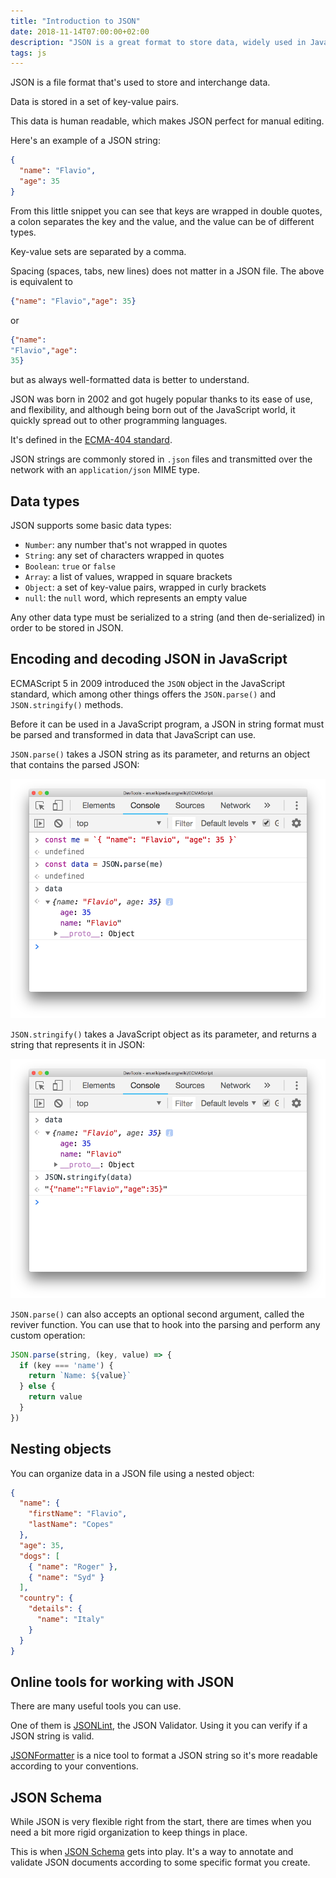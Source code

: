 ```yaml
---
title: "Introduction to JSON"
date: 2018-11-14T07:00:00+02:00
description: "JSON is a great format to store data, widely used in JavaScript but not only - discover all about it!"
tags: js
---
```


JSON is a file format that's used to store and interchange data.

Data is stored in a set of key-value pairs.

This data is human readable, which makes JSON perfect for manual editing.

Here's an example of a JSON string:

```json
{
  "name": "Flavio",
  "age": 35
}
```

From this little snippet you can see that keys are wrapped in double quotes, a colon separates the key and the value, and the value can be of different types.

Key-value sets are separated by a comma.

Spacing (spaces, tabs, new lines) does not matter in a JSON file. The above is equivalent to

```json
{"name": "Flavio","age": 35}
```

or

```json
{"name":
"Flavio","age":
35}
```

but as always well-formatted data is better to understand.

JSON was born in 2002 and got hugely popular thanks to its ease of use, and flexibility, and although being born out of the JavaScript world, it quickly spread out to other programming languages.

It's defined in the [ECMA-404 standard](http://www.ecma-international.org/flat/publications/files/ECMA-ST/ECMA-404.pdf).

JSON strings are commonly stored in `.json` files and transmitted over the network with an `application/json` MIME type.

## Data types

JSON supports some basic data types:

- `Number`: any number that's not wrapped in quotes
- `String`: any set of characters wrapped in quotes
- `Boolean`: `true` or `false`
- `Array`: a list of values, wrapped in square brackets
- `Object`: a set of key-value pairs, wrapped in curly brackets
- `null`: the `null` word, which represents an empty value

Any other data type must be serialized to a string (and then de-serialized) in order to be stored in JSON.

## Encoding and decoding JSON in JavaScript

ECMAScript 5 in 2009 introduced the `JSON` object in the JavaScript standard, which among other things offers the `JSON.parse()` and `JSON.stringify()` methods.

Before it can be used in a JavaScript program, a JSON in string format must be parsed and transformed in data that JavaScript can use.

`JSON.parse()` takes a JSON string as its parameter, and returns an object that contains the parsed JSON:

![](json-parse.png)

`JSON.stringify()` takes a JavaScript object as its parameter, and returns a string that represents it in JSON:

![](json-stringify.png)

`JSON.parse()` can also accepts an optional second argument, called the reviver function. You can use that to hook into the parsing and perform any custom operation:

```js
JSON.parse(string, (key, value) => {
  if (key === 'name') {
    return `Name: ${value}`
  } else {
    return value
  }
})
```

## Nesting objects

You can organize data in a JSON file using a nested object:

```json
{
  "name": {
    "firstName": "Flavio",
    "lastName": "Copes"
  },
  "age": 35,
  "dogs": [
    { "name": "Roger" },
    { "name": "Syd" }
  ],
  "country": {
    "details": {
      "name": "Italy"
    }
  }
}
```

## Online tools for working with JSON

There are many useful tools you can use.

One of them is [JSONLint](https://jsonlint.com/), the JSON Validator. Using it you can verify if a JSON string is valid.

[JSONFormatter](https://jsonformatter.org/) is a nice tool to format a JSON string so it's more readable according to your conventions.

## JSON Schema

While JSON is very flexible right from the start, there are times when you need a bit more rigid organization to keep things in place.

This is when [JSON Schema](https://json-schema.org/) gets into play. It's a way to annotate and validate JSON documents according to some specific format you create.